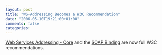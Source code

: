 ```yaml
---
layout: post
title: "WS-Addressing Becomes a W3C Recommendation"
date: "2006-05-10T19:21:00+01:00"
comments: false
categories: 
---
```


<p><a href="http://www.w3.org/TR/2006/REC-ws-addr-core-20060509/" title="Web Services Addressing - Core">Web Services Addressing - Core</a> and the <a href="http://www.w3.org/TR/2006/REC-ws-addr-soap-20060509/" title="SOAP Binding">SOAP Binding</a> are now full W3C recommendations.</p>


